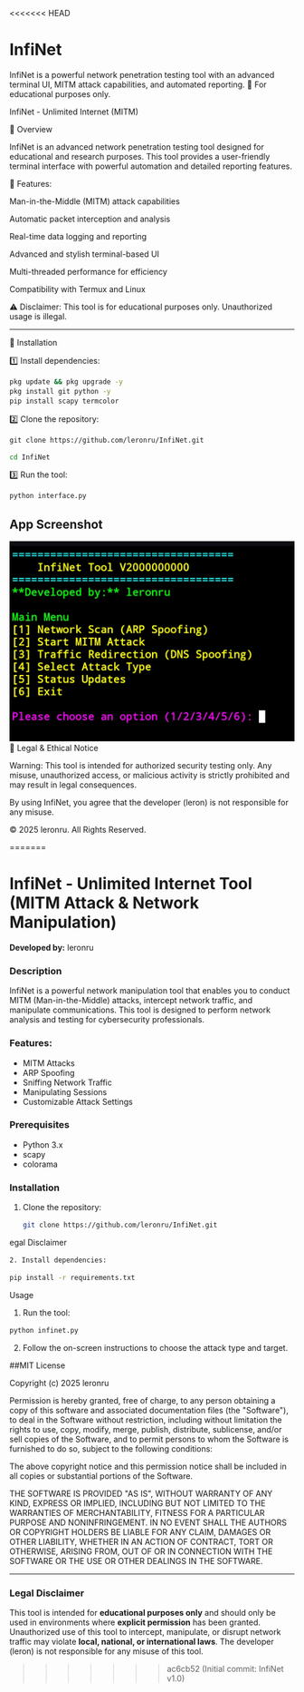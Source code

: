 <<<<<<< HEAD
# InfiNet
InfiNet is a powerful network penetration testing tool with an advanced terminal UI, MITM attack capabilities, and automated reporting. 🚀 For educational purposes only.

InfiNet - Unlimited Internet (MITM)

📌 Overview

InfiNet is an advanced network penetration testing tool designed for educational and research purposes. This tool provides a user-friendly terminal interface with powerful automation and detailed reporting features.

🚀 Features:

Man-in-the-Middle (MITM) attack capabilities

Automatic packet interception and analysis

Real-time data logging and reporting

Advanced and stylish terminal-based UI

Multi-threaded performance for efficiency

Compatibility with Termux and Linux


⚠️ Disclaimer: This tool is for educational purposes only. Unauthorized usage is illegal.


---

🔧 Installation

1️⃣ Install dependencies:
```bash
pkg update && pkg upgrade -y
pkg install git python -y
pip install scapy termcolor
```
2️⃣ Clone the repository:
```
git clone https://github.com/leronru/InfiNet.git
```
```bash
cd InfiNet
```
3️⃣ Run the tool:
```bash
python interface.py
```
## App Screenshot
![App Screenshot](Screenshot_20250402-103430.jpg)
📜 Legal & Ethical Notice

Warning: This tool is intended for authorized security testing only. Any misuse, unauthorized access, or malicious activity is strictly prohibited and may result in legal consequences.

By using InfiNet, you agree that the developer (leron) is not responsible for any misuse.

© 2025 leronru. All Rights Reserved.

=======
# InfiNet - Unlimited Internet Tool (MITM Attack & Network Manipulation)
**Developed by:** leronru

### Description
InfiNet is a powerful network manipulation tool that enables you to conduct MITM (Man-in-the-Middle) attacks, intercept network traffic, and manipulate communications. This tool is designed to perform network analysis and testing for cybersecurity professionals.

### Features:
- MITM Attacks
- ARP Spoofing
- Sniffing Network Traffic
- Manipulating Sessions
- Customizable Attack Settings

### Prerequisites
- Python 3.x
- scapy
- colorama

### Installation
1. Clone the repository:
   ```bash
   git clone https://github.com/leronru/InfiNet.git
egal Disclaimer
```bash
2. Install dependencies:
```
```bash
pip install -r requirements.txt
```

Usage

1. Run the tool:
```bash
python infinet.py
```

2. Follow the on-screen instructions to choose the attack type and target.



##MIT License

Copyright (c) 2025 leronru

Permission is hereby granted, free of charge, to any person obtaining a copy
of this software and associated documentation files (the "Software"), to deal
in the Software without restriction, including without limitation the rights
to use, copy, modify, merge, publish, distribute, sublicense, and/or sell
copies of the Software, and to permit persons to whom the Software is
furnished to do so, subject to the following conditions:

The above copyright notice and this permission notice shall be included in all
copies or substantial portions of the Software.

THE SOFTWARE IS PROVIDED "AS IS", WITHOUT WARRANTY OF ANY KIND, EXPRESS OR
IMPLIED, INCLUDING BUT NOT LIMITED TO THE WARRANTIES OF MERCHANTABILITY,
FITNESS FOR A PARTICULAR PURPOSE AND NONINFRINGEMENT. IN NO EVENT SHALL THE
AUTHORS OR COPYRIGHT HOLDERS BE LIABLE FOR ANY CLAIM, DAMAGES OR OTHER
LIABILITY, WHETHER IN AN ACTION OF CONTRACT, TORT OR OTHERWISE, ARISING FROM,
OUT OF OR IN CONNECTION WITH THE SOFTWARE OR THE USE OR OTHER DEALINGS IN THE
SOFTWARE.

---

### **Legal Disclaimer**
This tool is intended for **educational purposes only** and should only be used in environments where **explicit permission** has been granted. Unauthorized use of this tool to intercept, manipulate, or disrupt network traffic may violate **local, national, or international laws**. The developer (leron) is not responsible for any misuse of this tool.
>>>>>>> ac6cb52 (Initial commit: InfiNet v1.0)
